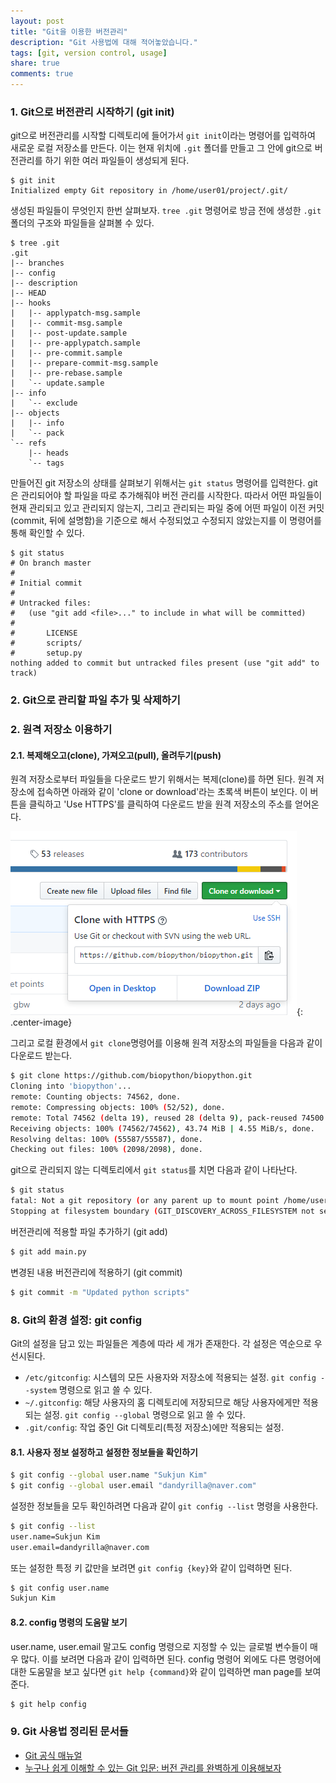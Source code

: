 ```yaml
---
layout: post
title: "Git을 이용한 버전관리"
description: "Git 사용법에 대해 적어놓았습니다."
tags: [git, version control, usage]
share: true
comments: true
---
```


### 1. Git으로 버전관리 시작하기 (git init)

git으로 버전관리를 시작할 디렉토리에 들어가서 `git init`이라는 명령어를 입력하여 새로운 로컬 저장소를 만든다. 이는 현재 위치에 `.git` 폴더를 만들고 그 안에 git으로 버전관리를 하기 위한 여러 파일들이 생성되게 된다.

```
$ git init
Initialized empty Git repository in /home/user01/project/.git/
```

생성된 파일들이 무엇인지 한번 살펴보자. `tree .git` 명령어로 방금 전에 생성한 `.git` 폴더의 구조와 파일들을 살펴볼 수 있다.

```
$ tree .git
.git
|-- branches
|-- config
|-- description
|-- HEAD
|-- hooks
|   |-- applypatch-msg.sample
|   |-- commit-msg.sample
|   |-- post-update.sample
|   |-- pre-applypatch.sample
|   |-- pre-commit.sample
|   |-- prepare-commit-msg.sample
|   |-- pre-rebase.sample
|   `-- update.sample
|-- info
|   `-- exclude
|-- objects
|   |-- info
|   `-- pack
`-- refs
    |-- heads
    `-- tags
```

만들어진 git 저장소의 상태를 살펴보기 위해서는 `git status` 명령어를 입력한다. git은 관리되어야 할 파일을 따로 추가해줘야 버전 관리를 시작한다. 따라서 어떤 파일들이 현재 관리되고 있고 관리되지 않는지, 그리고 관리되는 파일 중에 어떤 파일이 이전 커밋(commit, 뒤에 설명함)을 기준으로 해서 수정되었고 수정되지 않았는지를 이 명령어를 통해 확인할 수 있다.

```
$ git status
# On branch master
#
# Initial commit
#
# Untracked files:
#   (use "git add <file>..." to include in what will be committed)
#
#       LICENSE
#       scripts/
#       setup.py
nothing added to commit but untracked files present (use "git add" to track)
```

### 2. Git으로 관리할 파일 추가 및 삭제하기


### 2. 원격 저장소 이용하기

#### 2.1. 복제해오고(clone), 가져오고(pull), 올려두기(push)

원격 저장소로부터 파일들을 다운로드 받기 위해서는 복제(clone)를 하면 된다. 원격 저장소에 접속하면 아래와 같이 'clone or download'라는 초록색 버튼이 보인다. 이 버튼을 클릭하고 'Use HTTPS'를 클릭하여 다운로드 받을 원격 저장소의 주소를 얻어온다.

![Image](/images/2017-07-28/fig1.png?v1 "git clone"){: .center-image}

그리고 로컬 환경에서 `git clone`명령어를 이용해 원격 저장소의 파일들을 다음과 같이 다운로드 받는다.

```bash
$ git clone https://github.com/biopython/biopython.git
Cloning into 'biopython'...
remote: Counting objects: 74562, done.
remote: Compressing objects: 100% (52/52), done.
remote: Total 74562 (delta 19), reused 28 (delta 9), pack-reused 74500
Receiving objects: 100% (74562/74562), 43.74 MiB | 4.55 MiB/s, done.
Resolving deltas: 100% (55587/55587), done.
Checking out files: 100% (2098/2098), done.
```




git으로 관리되지 않는 디렉토리에서 `git status`를 치면 다음과 같이 나타난다.

```bash
$ git status
fatal: Not a git repository (or any parent up to mount point /home/user)
Stopping at filesystem boundary (GIT_DISCOVERY_ACROSS_FILESYSTEM not set).
```

버전관리에 적용할 파일 추가하기 (git add)
```bash
$ git add main.py
```


변경된 내용 버전관리에 적용하기 (git commit)

```bash
$ git commit -m "Updated python scripts"
```


### 8. Git의 환경 설정: git config

Git의 설정을 담고 있는 파일들은 계층에 따라 세 개가 존재한다. 각 설정은 역순으로 우선시된다.

* `/etc/gitconfig`: 시스템의 모든 사용자와 저장소에 적용되는 설정. `git config --system` 명령으로 읽고 쓸 수 있다.
* `~/.gitconfig`: 해당 사용자의 홈 디렉토리에 저장되므로 해당 사용자에게만 적용되는 설정. `git config --global` 명령으로 읽고 쓸 수 있다.
* `.git/config`: 작업 중인 Git 디렉토리(특정 저장소)에만 적용되는 설정.

#### 8.1. 사용자 정보 설정하고 설정한 정보들을 확인하기

```bash
$ git config --global user.name "Sukjun Kim"
$ git config --global user.email "dandyrilla@naver.com"
```

설정한 정보들을 모두 확인하려면 다음과 같이 `git config --list` 명령을 사용한다.

```bash
$ git config --list
user.name=Sukjun Kim
user.email=dandyrilla@naver.com
```

또는 설정한 특정 키 값만을 보려면 `git config {key}`와 같이 입력하면 된다.

```bash
$ git config user.name
Sukjun Kim
```

#### 8.2. config 명령의 도움말 보기

user.name, user.email 말고도 config 명령으로 지정할 수 있는 글로벌 변수들이 매우 많다. 이를 보려면 다음과 같이 입력하면 된다. config 명령어 외에도 다른 명령어에 대한 도움말을 보고 싶다면 `git help {command}`와 같이 입력하면 man page를 보여준다.

```bash
$ git help config
```


### 9. Git 사용법 정리된 문서들

* [Git 공식 매뉴얼](https://git-scm.com/book/ko/v2/%EC%8B%9C%EC%9E%91%ED%95%98%EA%B8%B0-%EB%B2%84%EC%A0%84-%EA%B4%80%EB%A6%AC%EB%9E%80%3F)
* [누구나 쉽게 이해할 수 있는 Git 입문: 버전 관리를 완벽하게 이용해보자](https://backlogtool.com/git-guide/kr/)